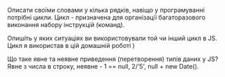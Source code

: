 Описати своїми словами у кілька рядків, навіщо у програмуванні потрібні цикли.
Цикл - призначена для організації багаторазового виконання набору інструкцій (команд).

Опишіть у яких ситуаціях ви використовували той чи інший цикл в JS.
Цикл я використав в цій домашній роботі )

Що таке явне та неявне приведення (перетворення) типів даних у JS?
Явне з числа в строку, неявне - 1 == null, 2/’5', null + new Date(). 

